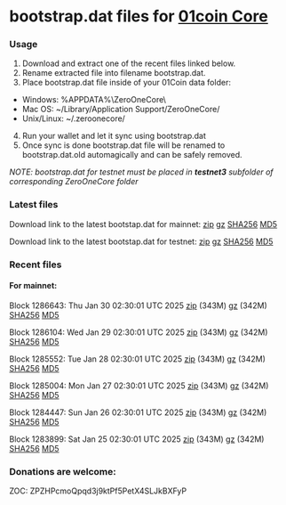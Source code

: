 # bootstrap.dat files for [01coin Core](https://01coin.io)

### Usage

1. Download and extract one of the recent files linked below.
2. Rename extracted file into filename bootstrap.dat.
3. Place bootstrap.dat file inside of your 01Coin data folder:
 - Windows: %APPDATA%\ZeroOneCore\
 - Mac OS: ~/Library/Application Support/ZeroOneCore/
 - Unix/Linux: ~/.zeroonecore/
4. Run your wallet and let it sync using bootstrap.dat
5. Once sync is done bootstrap.dat file will be renamed to bootstrap.dat.old automagically and can be safely removed.

_NOTE: bootstrap.dat for testnet must be placed in **testnet3** subfolder of corresponding ZeroOneCore folder_

### Latest files
Download link to the latest bootstap.dat for mainnet: [zip](https://files.01coin.io/mainnet/bootstrap.dat.zip) [gz](https://files.01coin.io/mainnet/bootstrap.dat.tar.gz) [SHA256](https://files.01coin.io/mainnet/sha256.txt) [MD5](https://files.01coin.io/mainnet/md5.txt)

Download link to the latest bootstap.dat for testnet: [zip](https://files.01coin.io/testnet/bootstrap.dat.zip) [gz](https://files.01coin.io/testnet/bootstrap.dat.tar.gz) [SHA256](https://files.01coin.io/testnet/sha256.txt) [MD5](https://files.01coin.io/testnet/md5.txt)

### Recent files

#### For mainnet:

Block 1286643: Thu Jan 30 02:30:01 UTC 2025 [zip](https://files.01coin.io/mainnet/2025-01-30/bootstrap.dat.zip) (343M) [gz](https://files.01coin.io/mainnet/2025-01-30/bootstrap.dat.tar.gz) (342M) [SHA256](https://files.01coin.io/mainnet/2025-01-30/sha256.txt) [MD5](https://files.01coin.io/mainnet/2025-01-30/md5.txt)

Block 1286104: Wed Jan 29 02:30:01 UTC 2025 [zip](https://files.01coin.io/mainnet/2025-01-29/bootstrap.dat.zip) (343M) [gz](https://files.01coin.io/mainnet/2025-01-29/bootstrap.dat.tar.gz) (342M) [SHA256](https://files.01coin.io/mainnet/2025-01-29/sha256.txt) [MD5](https://files.01coin.io/mainnet/2025-01-29/md5.txt)

Block 1285552: Tue Jan 28 02:30:01 UTC 2025 [zip](https://files.01coin.io/mainnet/2025-01-28/bootstrap.dat.zip) (343M) [gz](https://files.01coin.io/mainnet/2025-01-28/bootstrap.dat.tar.gz) (342M) [SHA256](https://files.01coin.io/mainnet/2025-01-28/sha256.txt) [MD5](https://files.01coin.io/mainnet/2025-01-28/md5.txt)

Block 1285004: Mon Jan 27 02:30:01 UTC 2025 [zip](https://files.01coin.io/mainnet/2025-01-27/bootstrap.dat.zip) (343M) [gz](https://files.01coin.io/mainnet/2025-01-27/bootstrap.dat.tar.gz) (342M) [SHA256](https://files.01coin.io/mainnet/2025-01-27/sha256.txt) [MD5](https://files.01coin.io/mainnet/2025-01-27/md5.txt)

Block 1284447: Sun Jan 26 02:30:01 UTC 2025 [zip](https://files.01coin.io/mainnet/2025-01-26/bootstrap.dat.zip) (343M) [gz](https://files.01coin.io/mainnet/2025-01-26/bootstrap.dat.tar.gz) (342M) [SHA256](https://files.01coin.io/mainnet/2025-01-26/sha256.txt) [MD5](https://files.01coin.io/mainnet/2025-01-26/md5.txt)

Block 1283899: Sat Jan 25 02:30:01 UTC 2025 [zip](https://files.01coin.io/mainnet/2025-01-25/bootstrap.dat.zip) (343M) [gz](https://files.01coin.io/mainnet/2025-01-25/bootstrap.dat.tar.gz) (342M) [SHA256](https://files.01coin.io/mainnet/2025-01-25/sha256.txt) [MD5](https://files.01coin.io/mainnet/2025-01-25/md5.txt)


### Donations are welcome:

ZOC: ZPZHPcmoQpqd3j9ktPf5PetX4SLJkBXFyP
